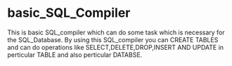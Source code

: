 # basic_SQL_Compiler
This is basic SQL_compiler which can do some task which is necessary for the SQL_Database.
By using this SQL_compiler you can CREATE TABLES and can do operations like SELECT,DELETE,DROP,INSERT AND UPDATE in perticular TABLE and also perticular DATABSE.
